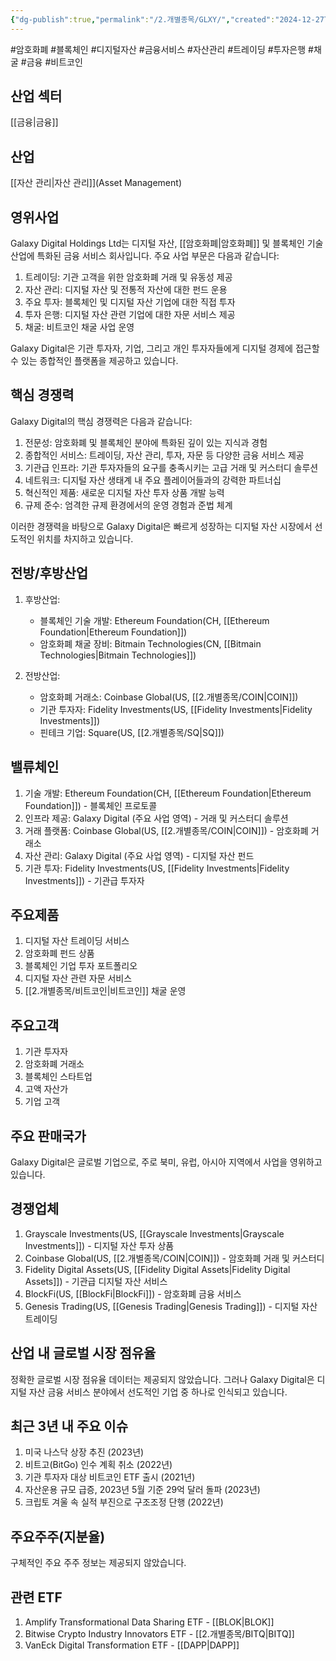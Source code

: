```yaml
---
{"dg-publish":true,"permalink":"/2.개별종목/GLXY/","created":"2024-12-27T10:10:47.498+09:00","updated":"2025-06-03T20:05:59.263+09:00"}
---
```


#암호화폐 #블록체인 #디지털자산 #금융서비스 #자산관리 #트레이딩 #투자은행 #채굴 #금융 #비트코인 

## 산업 섹터

[[금융\|금융]]

## 산업

[[자산 관리\|자산 관리]](Asset Management)

## 영위사업

Galaxy Digital Holdings Ltd는 디지털 자산, [[암호화폐\|암호화폐]] 및 블록체인 기술 산업에 특화된 금융 서비스 회사입니다. 주요 사업 부문은 다음과 같습니다:

1. 트레이딩: 기관 고객을 위한 암호화폐 거래 및 유동성 제공
2. 자산 관리: 디지털 자산 및 전통적 자산에 대한 펀드 운용
3. 주요 투자: 블록체인 및 디지털 자산 기업에 대한 직접 투자
4. 투자 은행: 디지털 자산 관련 기업에 대한 자문 서비스 제공
5. 채굴: 비트코인 채굴 사업 운영

Galaxy Digital은 기관 투자자, 기업, 그리고 개인 투자자들에게 디지털 경제에 접근할 수 있는 종합적인 플랫폼을 제공하고 있습니다.

## 핵심 경쟁력

Galaxy Digital의 핵심 경쟁력은 다음과 같습니다:

1. 전문성: 암호화폐 및 블록체인 분야에 특화된 깊이 있는 지식과 경험
2. 종합적인 서비스: 트레이딩, 자산 관리, 투자, 자문 등 다양한 금융 서비스 제공
3. 기관급 인프라: 기관 투자자들의 요구를 충족시키는 고급 거래 및 커스터디 솔루션
4. 네트워크: 디지털 자산 생태계 내 주요 플레이어들과의 강력한 파트너십
5. 혁신적인 제품: 새로운 디지털 자산 투자 상품 개발 능력
6. 규제 준수: 엄격한 규제 환경에서의 운영 경험과 준법 체계

이러한 경쟁력을 바탕으로 Galaxy Digital은 빠르게 성장하는 디지털 자산 시장에서 선도적인 위치를 차지하고 있습니다.

## 전방/후방산업

1. 후방산업:
    
    - 블록체인 기술 개발: Ethereum Foundation(CH, [[Ethereum Foundation\|Ethereum Foundation]])
    - 암호화폐 채굴 장비: Bitmain Technologies(CN, [[Bitmain Technologies\|Bitmain Technologies]])
    
2. 전방산업:
    
    - 암호화폐 거래소: Coinbase Global(US, [[2.개별종목/COIN\|COIN]])
    - 기관 투자자: Fidelity Investments(US, [[Fidelity Investments\|Fidelity Investments]])
    - 핀테크 기업: Square(US, [[2.개별종목/SQ\|SQ]])
    

## 밸류체인

1. 기술 개발: Ethereum Foundation(CH, [[Ethereum Foundation\|Ethereum Foundation]]) - 블록체인 프로토콜
2. 인프라 제공: Galaxy Digital (주요 사업 영역) - 거래 및 커스터디 솔루션
3. 거래 플랫폼: Coinbase Global(US, [[2.개별종목/COIN\|COIN]]) - 암호화폐 거래소
4. 자산 관리: Galaxy Digital (주요 사업 영역) - 디지털 자산 펀드
5. 기관 투자: Fidelity Investments(US, [[Fidelity Investments\|Fidelity Investments]]) - 기관급 투자자

## 주요제품

1. 디지털 자산 트레이딩 서비스
2. 암호화폐 펀드 상품
3. 블록체인 기업 투자 포트폴리오
4. 디지털 자산 관련 자문 서비스
5. [[2.개별종목/비트코인\|비트코인]] 채굴 운영

## 주요고객

1. 기관 투자자
2. 암호화폐 거래소
3. 블록체인 스타트업
4. 고액 자산가
5. 기업 고객

## 주요 판매국가

Galaxy Digital은 글로벌 기업으로, 주로 북미, 유럽, 아시아 지역에서 사업을 영위하고 있습니다.

## 경쟁업체

1. Grayscale Investments(US, [[Grayscale Investments\|Grayscale Investments]]) - 디지털 자산 투자 상품
2. Coinbase Global(US, [[2.개별종목/COIN\|COIN]]) - 암호화폐 거래 및 커스터디
3. Fidelity Digital Assets(US, [[Fidelity Digital Assets\|Fidelity Digital Assets]]) - 기관급 디지털 자산 서비스
4. BlockFi(US, [[BlockFi\|BlockFi]]) - 암호화폐 금융 서비스
5. Genesis Trading(US, [[Genesis Trading\|Genesis Trading]]) - 디지털 자산 트레이딩

## 산업 내 글로벌 시장 점유율

정확한 글로벌 시장 점유율 데이터는 제공되지 않았습니다. 그러나 Galaxy Digital은 디지털 자산 금융 서비스 분야에서 선도적인 기업 중 하나로 인식되고 있습니다.

## 최근 3년 내 주요 이슈

1. 미국 나스닥 상장 추진 (2023년)
2. 비트고(BitGo) 인수 계획 취소 (2022년)
3. 기관 투자자 대상 비트코인 ETF 출시 (2021년)
4. 자산운용 규모 급증, 2023년 5월 기준 29억 달러 돌파 (2023년)
5. 크립토 겨울 속 실적 부진으로 구조조정 단행 (2022년)

## 주요주주(지분율)

구체적인 주요 주주 정보는 제공되지 않았습니다.

## 관련 ETF

1. Amplify Transformational Data Sharing ETF - [[BLOK\|BLOK]]
2. Bitwise Crypto Industry Innovators ETF - [[2.개별종목/BITQ\|BITQ]]
3. VanEck Digital Transformation ETF - [[DAPP\|DAPP]]